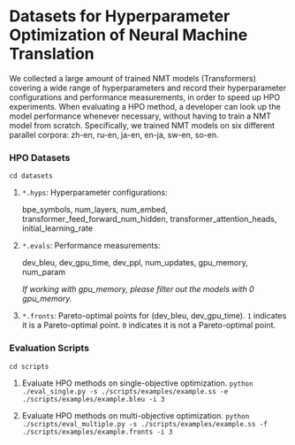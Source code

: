 # Datasets for Hyperparameter Optimization of Neural Machine Translation

We collected a large amount of trained NMT models (Transformers) covering a wide range of hyperparameters and record their hyperparameter configurations and performance measurements, in order to speed up HPO experiments. When evaluating a HPO method, a developer can look up the model performance whenever necessary, without having to train a NMT model from scratch. Specifically, we trained NMT models on six different parallel corpora: zh-en, ru-en, ja-en, en-ja, sw-en, so-en. 

### HPO Datasets
`cd datasets`

1. `*.hyps`: Hyperparameter configurations:
	
	bpe\_symbols, num\_layers, num\_embed, transformer\_feed\_forward\_num\_hidden, transformer\_attention\_heads, initial\_learning\_rate
	
2. `*.evals`: Performance measurements:

	dev\_bleu, dev\_gpu\_time, dev\_ppl, num\_updates, gpu\_memory, num\_param
	
	*If working with gpu\_memory, please filter out the models with 0 gpu\_memory.*

3. `*.fronts`: Pareto-optimal points for (dev\_bleu, dev\_gpu\_time). `1` indicates it is a Pareto-optimal point. `0` indicates it is not a Pareto-optimal point.

### Evaluation Scripts
`cd scripts`
 
1. Evaluate HPO methods on single-objective optimization.
	`python ./eval_single.py -s ./scripts/examples/example.ss -e ./scripts/examples/example.bleu -i 3`

2. Evaluate HPO methods on multi-objective optimization.
	`python ./scripts/eval_multiple.py -s ./scripts/examples/example.ss -f ./scripts/examples/example.fronts -i 3`



